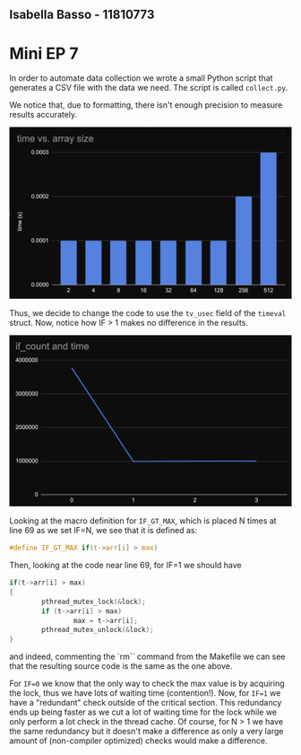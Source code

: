 ## Isabella Basso - 11810773

# Mini EP 7

In order to automate data collection we wrote a small Python script that
generates a CSV file with the data we need. The script is called `collect.py`.

We notice that, due to formatting, there isn't enough precision to measure
results accurately.

![small](images/small.png)

Thus, we decide to change the code to use the `tv_usec` field of the `timeval`
struct. Now, notice how IF > 1 makes no difference in the results.

![IF](images/if.png)

Looking at the macro definition for `IF_GT_MAX`, which is placed N times at
line 69 as we set IF=N, we see that it is defined as:

```c
#define IF_GT_MAX if(t->arr[i] > max)
```

Then, looking at the code near line 69, for IF=1 we should have

```c
if(t->arr[i] > max)
{
        pthread_mutex_lock(&lock);
        if (t->arr[i] > max)
                max = t->arr[i];
        pthread_mutex_unlock(&lock);
}
```

and indeed, commenting the `rm`` command from the Makefile we can see that the
resulting source code is the same as the one above.

For `IF=0` we know that the only way to check the max value is by acquiring the
lock, thus we have lots of waiting time (contention!).
Now, for `IF=1` we have a "redundant" check outside of the critical section.
This redundancy ends up being faster as we cut a lot of waiting time for the
lock while we only perform a lot check in the thread cache.
Of course, for N > 1 we have the same redundancy but it doesn't make a
difference as only a very large amount of (non-compiler optimized) checks would
make a difference.
